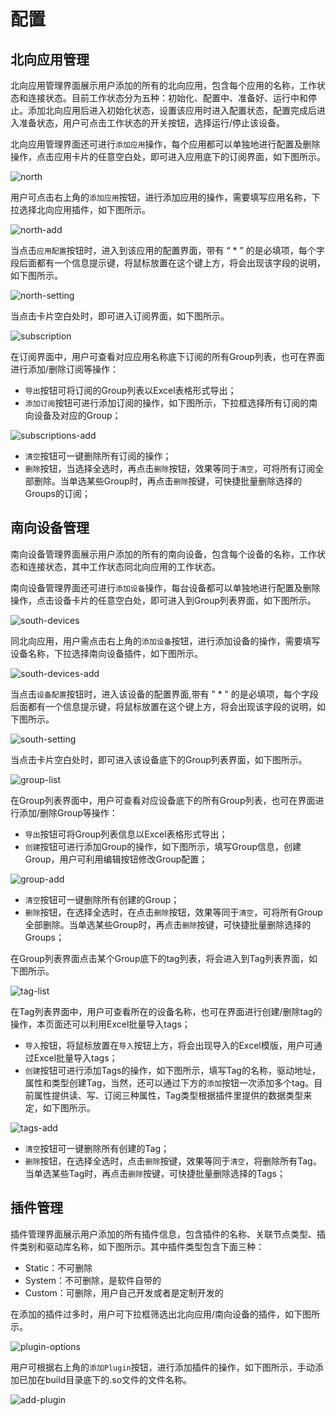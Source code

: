 # 配置

## 北向应用管理

北向应用管理界面展示用户添加的所有的北向应用，包含每个应用的名称，工作状态和连接状态。目前工作状态分为五种：初始化、配置中、准备好、运行中和停止。添加北向应用后进入初始化状态，设置该应用时进入配置状态，配置完成后进入准备状态，用户可点击工作状态的开关按钮，选择运行/停止该设备。

北向应用管理界面还可进行`添加应用`操作，每个应用都可以单独地进行配置及删除操作，点击应用卡片的任意空白处，即可进入应用底下的订阅界面，如下图所示。

![north](./assets/north.png)

用户可点击右上角的`添加应用`按钮，进行添加应用的操作，需要填写应用名称，下拉选择北向应用插件，如下图所示。

![north-add](./assets/north-add.png)

当点击`应用配置`按钮时，进入到该应用的配置界面，带有 “ * ” 的是必填项，每个字段后面都有一个信息提示键，将鼠标放置在这个键上方，将会出现该字段的说明，如下图所示。

![north-setting](./assets/north-setting.png)

当点击卡片空白处时，即可进入订阅界面，如下图所示。

![subscription](./assets/subscription.png)

在订阅界面中，用户可查看对应应用名称底下订阅的所有Group列表，也可在界面进行添加/删除订阅等操作：

- `导出`按钮可将订阅的Group列表以Excel表格形式导出；
- `添加订阅`按钮可进行添加订阅的操作，如下图所示，下拉框选择所有订阅的南向设备及对应的Group；

![subscriptions-add](./assets/subscriptions-add.png)

- `清空`按钮可一键删除所有订阅的操作；
- `删除`按钮，当选择全选时，再点击`删除`按钮，效果等同于`清空`，可将所有订阅全部删除。当单选某些Group时，再点击`删除`按键，可快捷批量删除选择的Groups的订阅；

## 南向设备管理

南向设备管理界面展示用户添加的所有的南向设备，包含每个设备的名称，工作状态和连接状态，其中工作状态同北向应用的工作状态。

南向设备管理界面还可进行`添加设备`操作，每台设备都可以单独地进行配置及删除操作，点击设备卡片的任意空白处，即可进入到Group列表界面，如下图所示。

![south-devices](./assets/south-devices.png)

同北向应用，用户需点击右上角的`添加设备`按钮，进行添加设备的操作，需要填写设备名称，下拉选择南向设备插件，如下图所示。

![south-devices-add](./assets/south-devices-add.png)

当点击`设备配置`按钮时，进入该设备的配置界面,带有 ” * ” 的是必填项，每个字段后面都有一个信息提示键，将鼠标放置在这个键上方，将会出现该字段的说明，如下图所示。

![south-setting](./assets/south-setting.png)

当点击卡片空白处时，即可进入该设备底下的Group列表界面，如下图所示。

![group-list](./assets/group-list.png)

在Group列表界面中，用户可查看对应设备底下的所有Group列表，也可在界面进行添加/删除Group等操作：

- `导出`按钮可将Group列表信息以Excel表格形式导出；
- `创建`按钮可进行添加Group的操作，如下图所示，填写Group信息，创建Group，用户可利用编辑按钮修改Group配置；

![group-add](./assets/group-add.png)

- `清空`按钮可一键删除所有创建的Group；
- `删除`按钮，在选择全选时，在点击`删除`按钮，效果等同于`清空`，可将所有Group全部删除。当单选某些Group时，再点击`删除`按键，可快捷批量删除选择的Groups；

在Group列表界面点击某个Group底下的tag列表，将会进入到Tag列表界面，如下图所示。

![tag-list](./assets/tag-list.png)

在Tag列表界面中，用户可查看所在的设备名称，也可在界面进行创建/删除tag的操作，本页面还可以利用Excel批量导入tags；

- `导入`按钮，将鼠标放置在`导入`按钮上方，将会出现导入的Excel模版，用户可通过Excel批量导入tags；
- `创建`按钮可进行添加Tags的操作，如下图所示，填写Tag的名称，驱动地址，属性和类型创建Tag，当然，还可以通过下方的`添加`按钮一次添加多个tag。目前属性提供读、写、订阅三种属性，Tag类型根据插件里提供的数据类型来定，如下图所示。

![tags-add](./assets/tags-add.png)

- `清空`按钮可一键删除所有创建的Tag；
- `删除`按钮，在选择全选时，点击`删除`按键，效果等同于`清空`，将删除所有Tag。当单选某些Tag时，再点击`删除`按键，可快捷批量删除选择的Tags；

## 插件管理

插件管理界面展示用户添加的所有插件信息，包含插件的名称、关联节点类型、插件类别和驱动库名称，如下图所示。其中插件类型包含下面三种：

- Static：不可删除
- System：不可删除，是软件自带的
- Custom：可删除，用户自己开发或者是定制开发的

在添加的插件过多时，用户可下拉框筛选出北向应用/南向设备的插件，如下图所示。

![plugin-options](./assets/plugin-options.png)

用户可根据右上角的`添加Plugin`按钮，进行添加插件的操作，如下图所示，手动添加已加在build目录底下的.so文件的文件名称。

![add-plugin](./assets/plugin-add.png)
